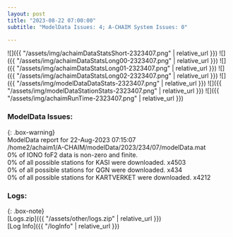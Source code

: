 ```yaml
---
layout: post
title: "2023-08-22 07:00:00"
subtitle: "ModelData Issues: 4; A-CHAIM System Issues: 0"

---
```


![]({{ "/assets/img/achaimDataStatsShort-2323407.png" | relative_url }})
![]({{ "/assets/img/achaimDataStatsLong00-2323407.png" | relative_url }})
![]({{ "/assets/img/achaimDataStatsLong01-2323407.png" | relative_url }})
![]({{ "/assets/img/achaimDataStatsLong02-2323407.png" | relative_url }})
![]({{ "/assets/img/modelDataDataStats-2323407.png" | relative_url }})
![]({{ "/assets/img/modelDataStationStats-2323407.png" | relative_url }})
![]({{ "/assets/img/achaimRunTime-2323407.png" | relative_url }})


### ModelData Issues:  
  
{: .box-warning}  
 ModelData report for 22-Aug-2023 07:15:07   
 /home2/achaim1/A-CHAIM/modelData/2023/234/07/modelData.mat   
 0% of IONO foF2 data is non-zero and finite.   
 0% of all possible stations for KASI were downloaded. x4503   
 0% of all possible stations for QGN were downloaded. x434   
 0% of all possible stations for KARTVERKET were downloaded. x4212   
  


### Logs:  
  
{: .box-note}  
[Logs.zip]({{ "/assets/other/logs.zip" | relative_url }})  
[Log Info]({{ "/logInfo" | relative_url }})  
